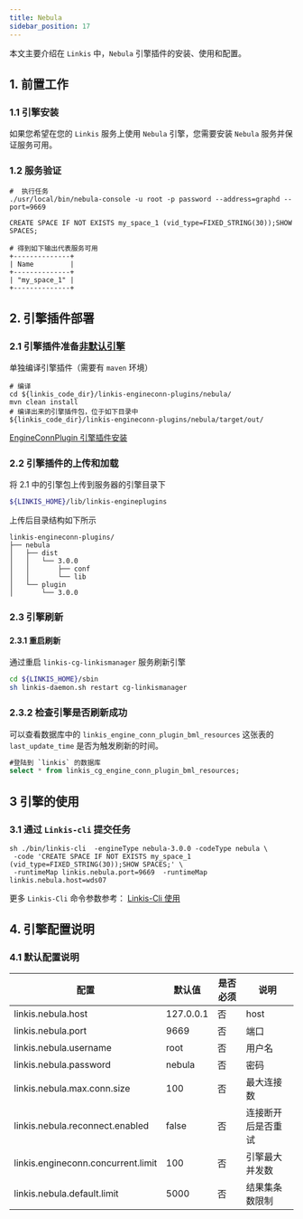 ```yaml
---
title: Nebula
sidebar_position: 17
---
```


本文主要介绍在 `Linkis` 中，`Nebula` 引擎插件的安装、使用和配置。


## 1. 前置工作

### 1.1 引擎安装

如果您希望在您的 `Linkis` 服务上使用 `Nebula` 引擎，您需要安装 `Nebula` 服务并保证服务可用。

### 1.2 服务验证

```shell
#  执行任务
./usr/local/bin/nebula-console -u root -p password --address=graphd --port=9669

CREATE SPACE IF NOT EXISTS my_space_1 (vid_type=FIXED_STRING(30));SHOW SPACES;

# 得到如下输出代表服务可用
+--------------+
| Name         |
+--------------+
| "my_space_1" |
+--------------+
```

## 2. 引擎插件部署

### 2.1 引擎插件准备[非默认引擎](./overview.md)

单独编译引擎插件（需要有 `maven` 环境）

```
# 编译
cd ${linkis_code_dir}/linkis-engineconn-plugins/nebula/
mvn clean install
# 编译出来的引擎插件包，位于如下目录中
${linkis_code_dir}/linkis-engineconn-plugins/nebula/target/out/
```
[EngineConnPlugin 引擎插件安装](../deployment/install-engineconn.md)

### 2.2 引擎插件的上传和加载

将 2.1 中的引擎包上传到服务器的引擎目录下
```bash 
${LINKIS_HOME}/lib/linkis-engineplugins
```
上传后目录结构如下所示
```
linkis-engineconn-plugins/
├── nebula
│   ├── dist
│   │   └── 3.0.0
│   │       ├── conf
│   │       └── lib
│   └── plugin
│       └── 3.0.0
```

### 2.3 引擎刷新

#### 2.3.1 重启刷新
通过重启 `linkis-cg-linkismanager` 服务刷新引擎
```bash
cd ${LINKIS_HOME}/sbin
sh linkis-daemon.sh restart cg-linkismanager
```

### 2.3.2 检查引擎是否刷新成功
可以查看数据库中的 `linkis_engine_conn_plugin_bml_resources` 这张表的`last_update_time` 是否为触发刷新的时间。

```sql
#登陆到 `linkis` 的数据库 
select * from linkis_cg_engine_conn_plugin_bml_resources;
```

## 3 引擎的使用

### 3.1 通过 `Linkis-cli` 提交任务 

```shell
sh ./bin/linkis-cli  -engineType nebula-3.0.0 -codeType nebula \
 -code 'CREATE SPACE IF NOT EXISTS my_space_1 (vid_type=FIXED_STRING(30));SHOW SPACES;' \
 -runtimeMap linkis.nebula.port=9669  -runtimeMap linkis.nebula.host=wds07
```

更多 `Linkis-Cli` 命令参数参考： [Linkis-Cli 使用](../user-guide/linkiscli-manual.md)

## 4. 引擎配置说明

### 4.1 默认配置说明

| 配置                                   | 默认值       | 是否必须          | 说明     |
| -------------------------------------- |-----------|-------------|--------|
| linkis.nebula.host               | 127.0.0.1 | 否 | host   |
| linkis.nebula.port | 9669      | 否           | 端口     |
| linkis.nebula.username | root      | 否           | 用户名    |
| linkis.nebula.password | nebula    | 否           | 密码     |
| linkis.nebula.max.conn.size | 100       | 否           | 最大连接数  |
| linkis.nebula.reconnect.enabled | false    | 否           | 连接断开后是否重试 |
| linkis.engineconn.concurrent.limit | 100       | 否           | 引擎最大并发数 |
| linkis.nebula.default.limit | 5000      | 否           | 结果集条数限制 |



